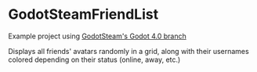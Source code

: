 # GodotSteamFriendList
Example project using [GodotSteam's Godot 4.0 branch](https://github.com/Gramps/GodotSteam/tree/godot4)

Displays all friends' avatars randomly in a grid, along with their usernames colored depending on their status (online, away, etc.)
